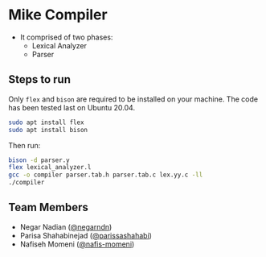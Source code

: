 # Mike Compiler

- It comprised of two phases:
  - Lexical Analyzer
  - Parser

## Steps to run

Only `flex` and `bison` are required to be installed on your machine. The code has been tested last on Ubuntu 20.04.

```bash
sudo apt install flex
sudo apt install bison
```

Then run:

```bash
bison -d parser.y
flex lexical_analyzer.l
gcc -o compiler parser.tab.h parser.tab.c lex.yy.c -ll
./compiler
```

## Team Members

- Negar Nadian ([@negarndn](https://github.com/negarndn))
- Parisa Shahabinejad ([@parissashahabi](https://github.com/parissashahabi))
- Nafiseh Momeni ([@nafis-momeni](https://github.com/nafis-momeni))
